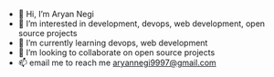 - 👋 Hi, I’m Aryan Negi
- 👀 I’m interested in development, devops, web development, open source projects
- 🌱 I’m currently learning devops, web development
- 💞️ I’m looking to collaborate on open source projects
- 📫 email me to reach me aryannegi9997@gmail.com
